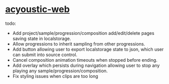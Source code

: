 [acyoustic-web](https://kairuz.github.io/acyoustic-web)
=========
todo:
- Add project/sample/progression/composition add/edit/delete pages saving state in localstorage.
- Allow progressions to inherit sampling from other progressions.
- Add button allowing user to export localstorage state to json, which user can submit into source control.
- Cancel composition animation timeouts when stopped before ending.
- Add overlay which persists during navigation allowing user to stop any playing any sample/progression/composition. 
- Fix styling issues when clips are too long
 